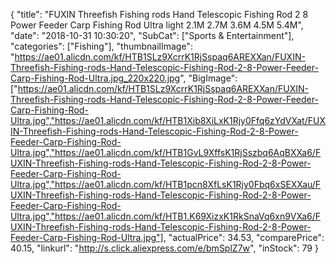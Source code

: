 {
	"title": "FUXIN Threefish Fishing rods Hand Telescopic Fishing Rod 2 8 Power Feeder Carp Fishing Rod Ultra light  2.1M 2.7M 3.6M 4.5M 5.4M",
	"date": "2018-10-31 10:30:20",
	"SubCat": ["Sports & Entertainment"],
	"categories": ["Fishing"],
	"thumbnailImage": "https://ae01.alicdn.com/kf/HTB1SLz9XcrrK1RjSspaq6AREXXan/FUXIN-Threefish-Fishing-rods-Hand-Telescopic-Fishing-Rod-2-8-Power-Feeder-Carp-Fishing-Rod-Ultra.jpg_220x220.jpg",
	"BigImage": ["https://ae01.alicdn.com/kf/HTB1SLz9XcrrK1RjSspaq6AREXXan/FUXIN-Threefish-Fishing-rods-Hand-Telescopic-Fishing-Rod-2-8-Power-Feeder-Carp-Fishing-Rod-Ultra.jpg","https://ae01.alicdn.com/kf/HTB1Xib8XiLxK1Rjy0Ffq6zYdVXat/FUXIN-Threefish-Fishing-rods-Hand-Telescopic-Fishing-Rod-2-8-Power-Feeder-Carp-Fishing-Rod-Ultra.jpg","https://ae01.alicdn.com/kf/HTB1GvL9XffsK1RjSszbq6AqBXXa6/FUXIN-Threefish-Fishing-rods-Hand-Telescopic-Fishing-Rod-2-8-Power-Feeder-Carp-Fishing-Rod-Ultra.jpg","https://ae01.alicdn.com/kf/HTB1pcn8XfLsK1Rjy0Fbq6xSEXXau/FUXIN-Threefish-Fishing-rods-Hand-Telescopic-Fishing-Rod-2-8-Power-Feeder-Carp-Fishing-Rod-Ultra.jpg","https://ae01.alicdn.com/kf/HTB1.K69XizxK1RkSnaVq6xn9VXa6/FUXIN-Threefish-Fishing-rods-Hand-Telescopic-Fishing-Rod-2-8-Power-Feeder-Carp-Fishing-Rod-Ultra.jpg"],
	"actualPrice": 34.53,
	"comparePrice": 40.15,
	"linkurl": "http://s.click.aliexpress.com/e/bmSplZ7w",
	"inStock": 79
}
